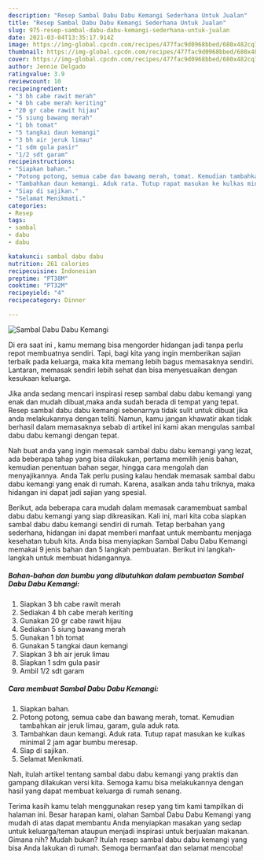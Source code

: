 ```yaml
---
description: "Resep Sambal Dabu Dabu Kemangi Sederhana Untuk Jualan"
title: "Resep Sambal Dabu Dabu Kemangi Sederhana Untuk Jualan"
slug: 975-resep-sambal-dabu-dabu-kemangi-sederhana-untuk-jualan
date: 2021-03-04T13:35:17.914Z
image: https://img-global.cpcdn.com/recipes/477fac9d0968bbed/680x482cq70/sambal-dabu-dabu-kemangi-foto-resep-utama.jpg
thumbnail: https://img-global.cpcdn.com/recipes/477fac9d0968bbed/680x482cq70/sambal-dabu-dabu-kemangi-foto-resep-utama.jpg
cover: https://img-global.cpcdn.com/recipes/477fac9d0968bbed/680x482cq70/sambal-dabu-dabu-kemangi-foto-resep-utama.jpg
author: Jennie Delgado
ratingvalue: 3.9
reviewcount: 10
recipeingredient:
- "3 bh cabe rawit merah"
- "4 bh cabe merah keriting"
- "20 gr cabe rawit hijau"
- "5 siung bawang merah"
- "1 bh tomat"
- "5 tangkai daun kemangi"
- "3 bh air jeruk limau"
- "1 sdm gula pasir"
- "1/2 sdt garam"
recipeinstructions:
- "Siapkan bahan."
- "Potong potong, semua cabe dan bawang merah, tomat. Kemudian tambahkan air jeruk limau, garam, gula aduk rata."
- "Tambahkan daun kemangi. Aduk rata. Tutup rapat masukan ke kulkas minimal 2 jam agar bumbu meresap."
- "Siap di sajikan."
- "Selamat Menikmati."
categories:
- Resep
tags:
- sambal
- dabu
- dabu

katakunci: sambal dabu dabu 
nutrition: 261 calories
recipecuisine: Indonesian
preptime: "PT38M"
cooktime: "PT32M"
recipeyield: "4"
recipecategory: Dinner

---
```



![Sambal Dabu Dabu Kemangi](https://img-global.cpcdn.com/recipes/477fac9d0968bbed/680x482cq70/sambal-dabu-dabu-kemangi-foto-resep-utama.jpg)

Di era  saat ini , kamu memang bisa mengorder hidangan jadi tanpa perlu repot membuatnya sendiri. Tapi, bagi kita yang ingin memberikan sajian terbaik pada keluarga, maka kita memang lebih bagus memasaknya sendiri. Lantaran, memasak sendiri lebih sehat dan bisa menyesuaikan dengan kesukaan keluarga.

Jika anda sedang mencari inspirasi resep sambal dabu dabu kemangi yang enak dan mudah dibuat,maka anda sudah berada di tempat yang tepat. Resep sambal dabu dabu kemangi  sebenarnya tidak sulit untuk dibuat jika anda melakukannya dengan teliti. Namun, kamu jangan khawatir akan tidak berhasil dalam memasaknya 
sebab di artikel ini kami akan mengulas sambal dabu dabu kemangi dengan tepat.  



Nah buat anda yang ingin memasak sambal dabu dabu kemangi yang lezat, ada beberapa tahap yang bisa dilakukan, pertama memilih jenis bahan, kemudian penentuan bahan segar, hingga cara mengolah dan menyajikannya. Anda Tak perlu pusing kalau hendak memasak sambal dabu dabu kemangi yang enak di rumah. Karena, asalkan anda  tahu triknya, maka hidangan ini dapat jadi sajian yang spesial.

Berikut, ada beberapa cara mudah dalam memasak caramembuat sambal dabu dabu kemangi yang siap dikreasikan. Kali ini, mari kita coba siapkan sambal dabu dabu kemangi sendiri di rumah. Tetap berbahan yang sederhana, hidangan ini dapat memberi manfaat untuk membantu menjaga kesehatan tubuh kita. Anda bisa menyiapkan Sambal Dabu Dabu Kemangi memakai 9 jenis bahan dan 5 langkah pembuatan. Berikut ini langkah-langkah untuk membuat hidangannya.

<!--inarticleads1-->

##### Bahan-bahan dan bumbu yang dibutuhkan dalam pembuatan Sambal Dabu Dabu Kemangi:

1. Siapkan 3 bh cabe rawit merah
1. Sediakan 4 bh cabe merah keriting
1. Gunakan 20 gr cabe rawit hijau
1. Sediakan 5 siung bawang merah
1. Gunakan 1 bh tomat
1. Gunakan 5 tangkai daun kemangi
1. Siapkan 3 bh air jeruk limau
1. Siapkan 1 sdm gula pasir
1. Ambil 1/2 sdt garam




<!--inarticleads2-->

##### Cara membuat Sambal Dabu Dabu Kemangi:

1. Siapkan bahan.
1. Potong potong, semua cabe dan bawang merah, tomat. Kemudian tambahkan air jeruk limau, garam, gula aduk rata.
1. Tambahkan daun kemangi. Aduk rata. Tutup rapat masukan ke kulkas minimal 2 jam agar bumbu meresap.
1. Siap di sajikan.
1. Selamat Menikmati.




Nah, itulah artikel tentang  sambal dabu dabu kemangi  yang praktis dan gampang dilakukan versi kita. Semoga kamu bisa melakukannya dengan hasil yang dapat membuat keluarga di rumah senang. 

Terima kasih kamu telah menggunakan resep yang tim kami tampilkan di halaman ini. Besar harapan kami, olahan  Sambal Dabu Dabu Kemangi yang mudah di atas dapat membantu Anda menyiapkan masakan yang sedap untuk keluarga/teman ataupun menjadi inspirasi untuk berjualan makanan. Gimana nih? Mudah bukan? Itulah resep sambal dabu dabu kemangi yang bisa Anda lakukan di rumah. Semoga bermanfaat dan selamat mencoba!


